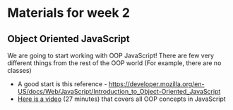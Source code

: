 # Materials for week 2

## Object Oriented JavaScript

We are going to start working with OOP JavaScript! There are few very different things from the rest of the OOP world (For example, there are no classes)

* A good start is this reference - https://developer.mozilla.org/en-US/docs/Web/JavaScript/Introduction_to_Object-Oriented_JavaScript
* [Here is a video](https://www.youtube.com/watch?feature=player_embedded&v=PMfcsYzj-9M) (27 minutes) that covers all OOP concepts in JavaScript
